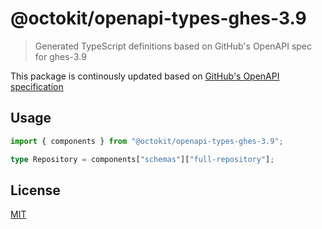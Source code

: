 # @octokit/openapi-types-ghes-3.9

> Generated TypeScript definitions based on GitHub's OpenAPI spec for ghes-3.9

This package is continously updated based on [GitHub's OpenAPI specification](https://github.com/github/rest-api-description/)

## Usage

```ts
import { components } from "@octokit/openapi-types-ghes-3.9";

type Repository = components["schemas"]["full-repository"];
```

## License

[MIT](LICENSE)
